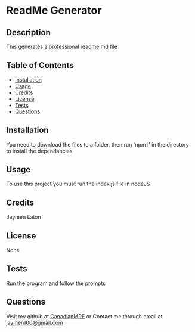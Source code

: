 
# ReadMe Generator


## Description
This generates a professional readme.md file

## Table of Contents
- [Installation](#Installation)
- [Usage](#Usage)
- [Credits](#Credits)
- [License](#License)
- [Tests](#Tests)
- [Questions](#Questions)

## Installation
You need to download the files to a folder, then run 'npm i' in the directory to install the dependancies

## Usage
To use this project you must run the index.js file in nodeJS

## Credits
Jaymen Laton

## License
None

## Tests
Run the program and follow the prompts

## Questions
Visit my github at [CanadianMRE](https://github.com/CanadianMRE)
or
Contact me through email at jaymen100@gmail.com
